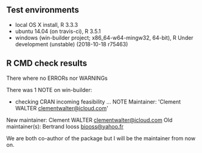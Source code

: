 ## Test environments
* local OS X install, R 3.3.3
* ubuntu 14.04 (on travis-ci), R 3.5.1
* windows (win-builder project; x86_64-w64-mingw32, 64-bit), R Under development (unstable) (2018-10-18 r75463)

## R CMD check results
There where no ERRORs nor WARNINGs

There was 1 NOTE on win-builder:

* checking CRAN incoming feasibility ... NOTE
Maintainer: 'Clement WALTER <clementwalter@icloud.com>'

New maintainer:
  Clement WALTER <clementwalter@icloud.com>
Old maintainer(s):
  Bertrand Iooss <biooss@yahoo.fr>

We are both co-author of the package but I will be the maintainer from now on.
